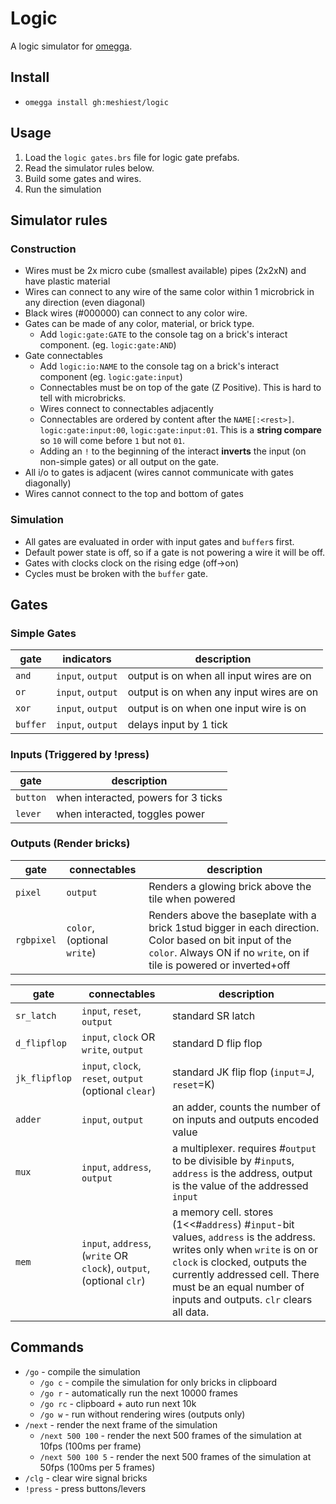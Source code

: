 # Logic

A logic simulator for [omegga](https://github.com/brickadia-community/omegga).

## Install

- `omegga install gh:meshiest/logic`

## Usage

1. Load the `logic gates.brs` file for logic gate prefabs.
2. Read the simulator rules below.
3. Build some gates and wires.
4. Run the simulation

## Simulator rules

### Construction

- Wires must be 2x micro cube (smallest available) pipes (2x2xN) and have plastic material
- Wires can connect to any wire of the same color within 1 microbrick in any direction (even diagonal)
- Black wires (#000000) can connect to any color wire.
- Gates can be made of any color, material, or brick type.
  - Add `logic:gate:GATE` to the console tag on a brick's interact component. (eg. `logic:gate:AND`)
- Gate connectables
  - Add `logic:io:NAME` to the console tag on a brick's interact component (eg. `logic:gate:input`)
  - Connectables must be on top of the gate (Z Positive). This is hard to tell with microbricks.
  - Wires connect to connectables adjacently
  - Connectables are ordered by content after the `NAME[:<rest>]`. `logic:gate:input:00`, `logic:gate:input:01`. This is a **string compare** so `10` will come before `1` but not `01`.
  - Adding an `!` to the beginning of the interact **inverts** the input (on non-simple gates) or all output on the gate.
- All i/o to gates is adjacent (wires cannot communicate with gates diagonally)
- Wires cannot connect to the top and bottom of gates

### Simulation

- All gates are evaluated in order with input gates and `buffer`s first.
- Default power state is off, so if a gate is not powering a wire it will be off.
- Gates with clocks clock on the rising edge (off->on)
- Cycles must be broken with the `buffer` gate.

## Gates

### Simple Gates

| gate     | indicators        | description                              |
| -------- | ----------------- | ---------------------------------------- |
| `and`    | `input`, `output` | output is on when all input wires are on |
| `or`     | `input`, `output` | output is on when any input wires are on |
| `xor`    | `input`, `output` | output is on when one input wire is on   |
| `buffer` | `input`, `output` | delays input by 1 tick                   |

### Inputs (Triggered by !press)

| gate     | description                         |
| -------- | ----------------------------------- |
| `button` | when interacted, powers for 3 ticks |
| `lever`  | when interacted, toggles power      |

### Outputs (Render bricks)

| gate       | connectables                | description                                                                                                                                                                      |
| ---------- | --------------------------- | -------------------------------------------------------------------------------------------------------------------------------------------------------------------------------- |
| `pixel`    | `output`                    | Renders a glowing brick above the tile when powered                                                                                                                              |
| `rgbpixel` | `color`, (optional `write`) | Renders above the baseplate with a brick 1stud bigger in each direction. Color based on bit input of the `color`. Always ON if no `write`, on if tile is powered or inverted+off |

| gate          | connectables                                                         | description                                                                                                                                                                                                                                                  |
| ------------- | -------------------------------------------------------------------- | ------------------------------------------------------------------------------------------------------------------------------------------------------------------------------------------------------------------------------------------------------------ |
| `sr_latch`    | `input`, `reset`, `output`                                           | standard SR latch                                                                                                                                                                                                                                            |
| `d_flipflop`  | `input`, `clock` OR `write`, `output`                                | standard D flip flop                                                                                                                                                                                                                                         |
| `jk_flipflop` | `input`, `clock`, `reset`, `output` (optional `clear`)               | standard JK flip flop (`input`=J, `reset`=K)                                                                                                                                                                                                                 |
| `adder`       | `input`, `output`                                                    | an adder, counts the number of on inputs and outputs encoded value                                                                                                                                                                                           |
| `mux`         | `input`, `address`, `output`                                         | a multiplexer. requires #`output` to be divisible by #`input`s, `address` is the address, output is the value of the addressed `input`                                                                                                                       |
| `mem`         | `input`, `address`, (`write` OR `clock`), `output`, (optional `clr`) | a memory cell. stores (1<<#`address`) #`input`-bit values, `address` is the address. writes only when `write` is on or `clock` is clocked, outputs the currently addressed cell. There must be an equal number of inputs and outputs. `clr` clears all data. |

## Commands

- `/go` - compile the simulation
  - `/go c` - compile the simulation for only bricks in clipboard
  - `/go r` - automatically run the next 10000 frames
  - `/go rc` - clipboard + auto run next 10k
  - `/go w` - run without rendering wires (outputs only)
- `/next` - render the next frame of the simulation
  - `/next 500 100` - render the next 500 frames of the simulation at 10fps (100ms per frame)
  - `/next 500 100 5` - render the next 500 frames of the simulation at 50fps (100ms per 5 frames)
- `/clg` - clear wire signal bricks
- `!press` - press buttons/levers
